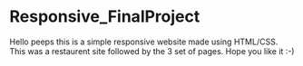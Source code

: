 # Responsive_FinalProject

Hello peeps this is a simple responsive website made using HTML/CSS.
This was a restaurent site followed by the 3 set of pages.
Hope you like it :-)
